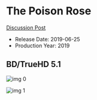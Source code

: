 # The Poison Rose

[Discussion Post](https://www.avsforum.com/threads/bass-eq-for-filtered-movies.2995212/post-58153354)

* Release Date: 2019-06-25
* Production Year: 2019

## BD/TrueHD 5.1

![img 0](https://i.imgur.com/mIBIHmM.jpg)

![img 1](https://i.imgur.com/uWuNzhp.png)

